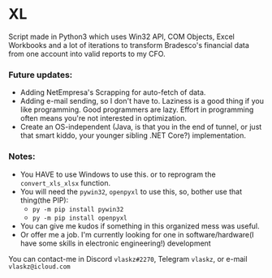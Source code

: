 # XL

Script made in Python3 which uses Win32 API, COM Objects, Excel Workbooks and a lot of iterations to transform Bradesco's financial data from one account into valid reports to my CFO.

### Future updates:
* Adding NetEmpresa's Scrapping for auto-fetch of data.
* Adding e-mail sending, so I don't have to. Laziness is a good thing if you like programming. Good programmers are lazy. Effort in programming often means you're not interested in optimization.
* Create an OS-independent (Java, is that you in the end of tunnel, or just that smart kiddo, your younger sibling .NET Core?) implementation.

### Notes:
* You HAVE to use Windows to use this. or to reprogram the ```convert_xls_xlsx``` function.
* You will need the `pywin32`, `openpyxl` to use this, so, bother use that thing(the PIP):
  * `py -m pip install pywin32`
  * `py -m pip install openpyxl`
* You can give me kudos if something in this organized mess was useful.
* Or offer me a job. I'm currently looking for one in software/hardware(I have some skills in electronic engineering!) development

You can contact-me in Discord `vlaskz#2270`, Telegram `vlaskz`, or e-mail `vlaskz@icloud.com`
